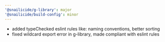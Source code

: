 ```yaml
---
'@snailicide/g-library': major
'@snailicide/build-config': minor
---
```


-   added typeChecked eslint rules like: naming conventions, better sorting
-   fixed wildcard export error in g-library, made compliant with eslint rules
